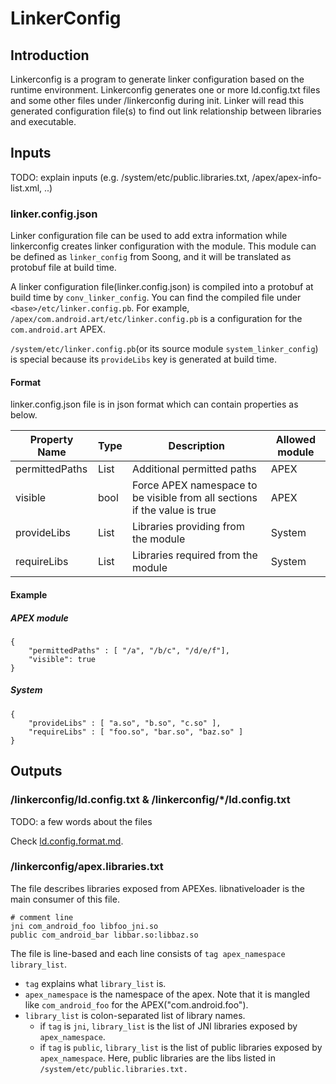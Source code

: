 # LinkerConfig

## Introduction

Linkerconfig is a program to generate linker configuration based on the runtime
environment. Linkerconfig generates one or more ld.config.txt files and some
other files under /linkerconfig during init. Linker will read this generated
configuration file(s) to find out link relationship between libraries and
executable.

## Inputs

TODO: explain inputs (e.g. /system/etc/public.libraries.txt,
/apex/apex-info-list.xml, ..)

### linker.config.json

Linker configuration file can be used to add extra information while linkerconfig
creates linker configuration with the module. This module can be defined as
`linker_config` from Soong, and it will be translated as protobuf file at build
time.

A linker configuration file(linker.config.json) is compiled into a protobuf at build time
by `conv_linker_config`. You can find the compiled file under `<base>/etc/linker.config.pb`.
For example, `/apex/com.android.art/etc/linker.config.pb` is a configuration for the `com.android.art`
APEX.

`/system/etc/linker.config.pb`(or its source module `system_linker_config`) is special because
its `provideLibs` key is generated at build time.

#### Format

linker.config.json file is in json format which can contain properties as below.

| Property Name | Type | Description                                          | Allowed module |
| ------------- | ---- | ---------------------------------------------------- | -------------- |
| permittedPaths| List<string> | Additional permitted paths | APEX |
| visible       | bool | Force APEX namespace to be visible from all sections if the value is true | APEX |
| provideLibs   | List<string> | Libraries providing from the module | System |
| requireLibs   | List<string> | Libraries required from the module | System |

#### Example

##### APEX module
```
{
    "permittedPaths" : [ "/a", "/b/c", "/d/e/f"],
    "visible": true
}
```

##### System
```
{
    "provideLibs" : [ "a.so", "b.so", "c.so" ],
    "requireLibs" : [ "foo.so", "bar.so", "baz.so" ]
}
```

## Outputs

### /linkerconfig/ld.config.txt & /linkerconfig/*/ld.config.txt

TODO: a few words about the files

Check
[ld.config.format.md](https://android.googlesource.com/platform/bionic/+/master/linker/ld.config.format.md).

### /linkerconfig/apex.libraries.txt

The file describes libraries exposed from APEXes. libnativeloader is the main
consumer of this file.

```
# comment line
jni com_android_foo libfoo_jni.so
public com_android_bar libbar.so:libbaz.so
```

The file is line-based and each line consists of `tag apex_namespace
library_list`.

-   `tag` explains what `library_list` is.
-   `apex_namespace` is the namespace of the apex. Note that it is mangled like
    `com_android_foo` for the APEX("com.android.foo").
-   `library_list` is colon-separated list of library names.
    -   if `tag` is `jni`, `library_list` is the list of JNI libraries exposed
        by `apex_namespace`.
    -   if `tag` is `public`, `library_list` is the list of public libraries
        exposed by `apex_namespace`. Here, public libraries are the libs listed
        in `/system/etc/public.libraries.txt.`